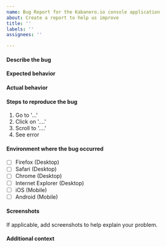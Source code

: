 ```yaml
---
name: Bug Report for the Kabanero.io console application
about: Create a report to help us improve
title: ''
labels: ''
assignees: ''

---
```


#### Describe the bug


#### Expected behavior


#### Actual behavior


#### Steps to reproduce the bug
1. Go to '...'
2. Click on '....'
3. Scroll to '....'
4. See error


#### Environment where the bug occurred 
- [ ] Firefox (Desktop)
- [ ] Safari (Desktop)
- [ ] Chrome (Desktop)
- [ ] Internet Explorer (Desktop)
- [ ] iOS (Mobile)
- [ ] Android (Mobile)

#### Screenshots
If applicable, add screenshots to help explain your problem.

#### Additional context




